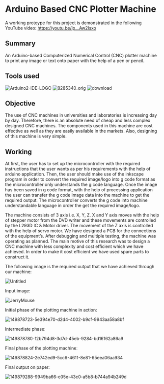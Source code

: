 # Arduino Based CNC Plotter Machine

A working protoype for this project is demonstrated in the following YouTube video:
https://youtu.be/lp__Aw2Isxo

## Summary

An Arduino-based Computerized Numerical Control (CNC) plotter machine to print any image or text onto paper with the help of a pen or pencil.

## Tools used

![Arduino2-IDE-LOGO](https://user-images.githubusercontent.com/94376039/150140568-49d26309-81b9-4baa-9a05-68ec506895ff.jpg)  ![8285340_orig](https://user-images.githubusercontent.com/94376039/150141098-06fa5f41-a1f2-486a-9fda-9d5a88810146.png)  ![download](https://user-images.githubusercontent.com/94376039/150141339-3c9e3c10-a52d-4880-9282-2f59ba952b17.png)

## Objective

The use of CNC machines in universities and laboratories is increasing day by day. Therefore, there is an absolute need of cheap and less complex designed CNC machines. The components used in this machine are cost effective as well as they are easily available in the markets. Also, designing of this machine is very simple.

## Working
At first, the user has to set up the microcontroller with the required instructions that the user wants as per his requirements with the help of arduino application. Then, the user should make use of the inkscape program in order to convert the required image/logo into g code format as the microcontroller only understands the g code language. Once the image has been saved in g code format, with the help of processing application the user can transfer the g code image data into the machine to get the required output. The microcontroller converts the g code into machine understandable language in order the get the required image/logo.

The machine consists of 3 axis i.e. X, Y, Z. X and Y axis moves with the help of stepper motor from the DVD writer and these movements are controlled by the L293D IC & Motor driver. The movement of the Z axis is controlled with the help of servo motor. We have designed a PCB for the connections of the equipment’s. After debugging and multiple testing, the machine was operating as planned. The main motive of this research was to design a CNC machine with less complexity and cost efficient which we have achieved. In order to make it cost efficient we have used spare parts to construct it.

The following image is the required output that we have achieved through our machine:

![Untitled](https://user-images.githubusercontent.com/94376039/149964607-593276b7-ac13-43e3-b436-106ca17a4afe.jpg)

Input image:

![JerryMouse](https://user-images.githubusercontent.com/94376039/149964499-85957e7d-0c16-4d56-a872-528076d9256d.jpg)

Initial phase of the plotting machine in action:

![149878723-5e394e70-d2d4-4002-b9cf-9943aa58a8bf](https://user-images.githubusercontent.com/94376039/149964903-74553d86-9213-416d-bdf0-2f578e9ad9ab.png)

Intermediate phase:

![149878780-f2b794d8-3d7d-45eb-9284-bd16162a86a9](https://user-images.githubusercontent.com/94376039/149965285-4fdc78b0-86e6-4fbd-a169-0db21c33c517.png)

Final phase of the plotting machine:

![149878824-2e742ed9-5cc6-4611-8e81-65eea06aa934](https://user-images.githubusercontent.com/94376039/149965330-8bfdd203-0266-4f5d-9592-26b764a0480e.png)

Final output on paper:

![149879288-9949ba66-c05e-43c0-a5b8-b744a94b249d](https://user-images.githubusercontent.com/94376039/149965361-694decc0-39fa-4cd0-a19f-8b2ee9efa684.png)
